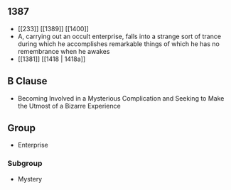 ## 1387
- [[233]] [[1389]] [[1400]] 
- A, carrying out an occult enterprise, falls into a strange sort of trance during which he accomplishes remarkable things of which he has no remembrance when he awakes
- [[1381]] [[1418 | 1418a]] 

## B Clause
- Becoming Involved in a Mysterious Complication and Seeking to Make the Utmost of a Bizarre Experience

## Group
- Enterprise

### Subgroup
- Mystery

